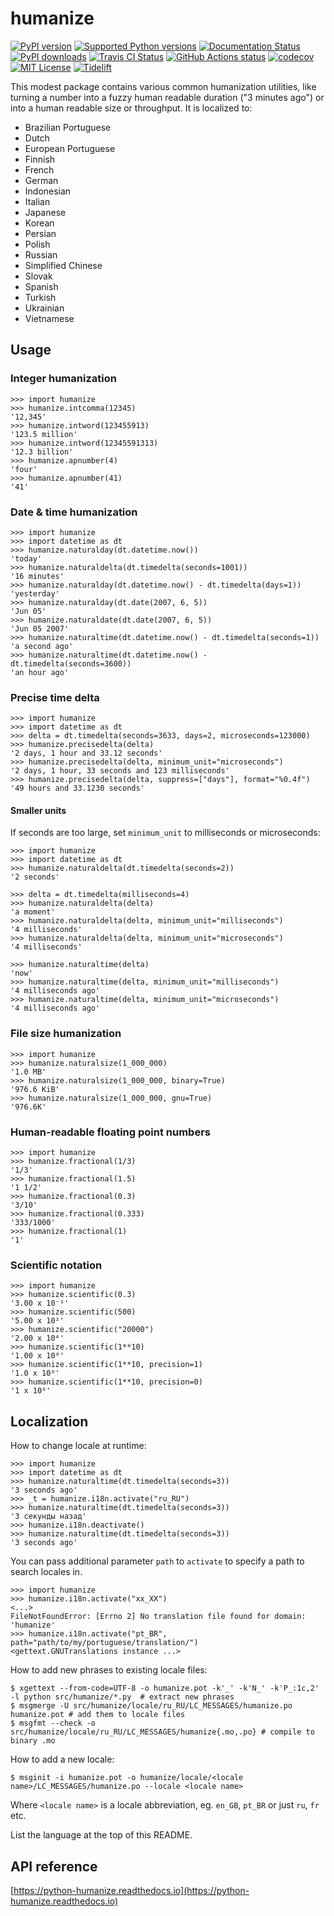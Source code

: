 # humanize

[![PyPI version](https://img.shields.io/pypi/v/humanize.svg?logo=pypi&logoColor=FFE873)](https://pypi.org/project/humanize/)
[![Supported Python versions](https://img.shields.io/pypi/pyversions/humanize.svg?logo=python&logoColor=FFE873)](https://pypi.org/project/humanize/)
[![Documentation Status](https://readthedocs.org/projects/python-humanize/badge/?version=latest)](https://python-humanize.readthedocs.io/en/latest/?badge=latest)
[![PyPI downloads](https://img.shields.io/pypi/dm/humanize.svg)](https://pypistats.org/packages/humanize)
[![Travis CI Status](https://travis-ci.com/hugovk/humanize.svg?branch=master)](https://travis-ci.com/hugovk/humanize)
[![GitHub Actions status](https://github.com/jmoiron/humanize/workflows/Test/badge.svg)](https://github.com/jmoiron/humanize/actions)
[![codecov](https://codecov.io/gh/hugovk/humanize/branch/master/graph/badge.svg)](https://codecov.io/gh/hugovk/humanize)
[![MIT License](https://img.shields.io/github/license/jmoiron/humanize.svg)](LICENCE)
[![Tidelift](https://tidelift.com/badges/package/pypi/humanize)](https://tidelift.com/subscription/pkg/pypi-humanize?utm_source=pypi-humanize&utm_medium=badge)

This modest package contains various common humanization utilities, like turning
a number into a fuzzy human readable duration ("3 minutes ago") or into a human
readable size or throughput. It is localized to:

* Brazilian Portuguese
* Dutch
* European Portuguese
* Finnish
* French
* German
* Indonesian
* Italian
* Japanese
* Korean
* Persian
* Polish
* Russian
* Simplified Chinese
* Slovak
* Spanish
* Turkish
* Ukrainian
* Vietnamese

## Usage

### Integer humanization

```pycon
>>> import humanize
>>> humanize.intcomma(12345)
'12,345'
>>> humanize.intword(123455913)
'123.5 million'
>>> humanize.intword(12345591313)
'12.3 billion'
>>> humanize.apnumber(4)
'four'
>>> humanize.apnumber(41)
'41'
```

### Date & time humanization

```pycon
>>> import humanize
>>> import datetime as dt
>>> humanize.naturalday(dt.datetime.now())
'today'
>>> humanize.naturaldelta(dt.timedelta(seconds=1001))
'16 minutes'
>>> humanize.naturalday(dt.datetime.now() - dt.timedelta(days=1))
'yesterday'
>>> humanize.naturalday(dt.date(2007, 6, 5))
'Jun 05'
>>> humanize.naturaldate(dt.date(2007, 6, 5))
'Jun 05 2007'
>>> humanize.naturaltime(dt.datetime.now() - dt.timedelta(seconds=1))
'a second ago'
>>> humanize.naturaltime(dt.datetime.now() - dt.timedelta(seconds=3600))
'an hour ago'
```

### Precise time delta

```pycon
>>> import humanize
>>> import datetime as dt
>>> delta = dt.timedelta(seconds=3633, days=2, microseconds=123000)
>>> humanize.precisedelta(delta)
'2 days, 1 hour and 33.12 seconds'
>>> humanize.precisedelta(delta, minimum_unit="microseconds")
'2 days, 1 hour, 33 seconds and 123 milliseconds'
>>> humanize.precisedelta(delta, suppress=["days"], format="%0.4f")
'49 hours and 33.1230 seconds'
```

#### Smaller units

If seconds are too large, set `minimum_unit` to milliseconds or microseconds:

```pycon
>>> import humanize
>>> import datetime as dt
>>> humanize.naturaldelta(dt.timedelta(seconds=2))
'2 seconds'
```
```pycon
>>> delta = dt.timedelta(milliseconds=4)
>>> humanize.naturaldelta(delta)
'a moment'
>>> humanize.naturaldelta(delta, minimum_unit="milliseconds")
'4 milliseconds'
>>> humanize.naturaldelta(delta, minimum_unit="microseconds")
'4 milliseconds'
```
```pycon
>>> humanize.naturaltime(delta)
'now'
>>> humanize.naturaltime(delta, minimum_unit="milliseconds")
'4 milliseconds ago'
>>> humanize.naturaltime(delta, minimum_unit="microseconds")
'4 milliseconds ago'
```

### File size humanization

```pycon
>>> import humanize
>>> humanize.naturalsize(1_000_000)
'1.0 MB'
>>> humanize.naturalsize(1_000_000, binary=True)
'976.6 KiB'
>>> humanize.naturalsize(1_000_000, gnu=True)
'976.6K'
```

### Human-readable floating point numbers

```pycon
>>> import humanize
>>> humanize.fractional(1/3)
'1/3'
>>> humanize.fractional(1.5)
'1 1/2'
>>> humanize.fractional(0.3)
'3/10'
>>> humanize.fractional(0.333)
'333/1000'
>>> humanize.fractional(1)
'1'
```

### Scientific notation

```pycon
>>> import humanize
>>> humanize.scientific(0.3)
'3.00 x 10⁻¹'
>>> humanize.scientific(500)
'5.00 x 10²'
>>> humanize.scientific("20000")
'2.00 x 10⁴'
>>> humanize.scientific(1**10)
'1.00 x 10⁰'
>>> humanize.scientific(1**10, precision=1)
'1.0 x 10⁰'
>>> humanize.scientific(1**10, precision=0)
'1 x 10⁰'
```

## Localization

How to change locale at runtime:

```pycon
>>> import humanize
>>> import datetime as dt
>>> humanize.naturaltime(dt.timedelta(seconds=3))
'3 seconds ago'
>>> _t = humanize.i18n.activate("ru_RU")
>>> humanize.naturaltime(dt.timedelta(seconds=3))
'3 секунды назад'
>>> humanize.i18n.deactivate()
>>> humanize.naturaltime(dt.timedelta(seconds=3))
'3 seconds ago'
```

You can pass additional parameter `path` to `activate` to specify a path to search
locales in.

```pycon
>>> import humanize
>>> humanize.i18n.activate("xx_XX")
<...>
FileNotFoundError: [Errno 2] No translation file found for domain: 'humanize'
>>> humanize.i18n.activate("pt_BR", path="path/to/my/portuguese/translation/")
<gettext.GNUTranslations instance ...>
```

How to add new phrases to existing locale files:

```console
$ xgettext --from-code=UTF-8 -o humanize.pot -k'_' -k'N_' -k'P_:1c,2' -l python src/humanize/*.py  # extract new phrases
$ msgmerge -U src/humanize/locale/ru_RU/LC_MESSAGES/humanize.po humanize.pot # add them to locale files
$ msgfmt --check -o src/humanize/locale/ru_RU/LC_MESSAGES/humanize{.mo,.po} # compile to binary .mo
```

How to add a new locale:

```console
$ msginit -i humanize.pot -o humanize/locale/<locale name>/LC_MESSAGES/humanize.po --locale <locale name>
```

Where `<locale name>` is a locale abbreviation, eg. `en_GB`, `pt_BR` or just `ru`, `fr`
etc.

List the language at the top of this README.

## API reference

[https://python-humanize.readthedocs.io](https://python-humanize.readthedocs.io)
